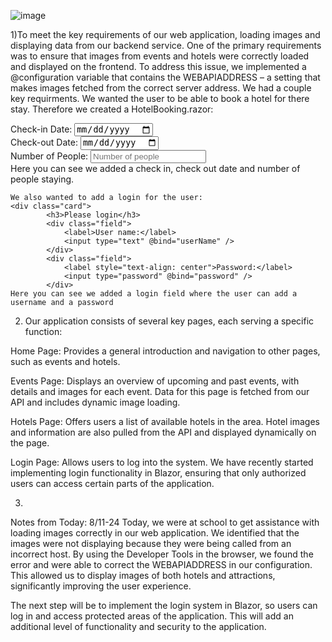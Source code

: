 ![image](https://github.com/user-attachments/assets/bdf2c7dd-1936-480f-a06b-acb3ad158937)

1)To meet the key requirements of our web application, loading images and displaying data from our backend service. One of the primary requirements was to ensure that images from events and hotels were correctly loaded and displayed on the frontend. To address this issue, we implemented a @configuration variable that contains the WEBAPIADDRESS – a setting that makes images fetched from the correct server address.
We had a couple key requirments. We wanted the user to be able to book a hotel for there stay. Therefore we created a HotelBooking.razor: 
 <div class="row justify-content-center mt-4">
        <div class="col-md-4">
            <label for="checkInDate">Check-in Date:</label>
            <input type="date" id="checkInDate" @bind="checkInDate" min="@todayString" class="form-control" />
        </div>
        <div class="col-md-4">
            <label for="checkOutDate">Check-out Date:</label>
            <input type="date" id="checkOutDate" @bind="checkOutDate" min="@todayString" class="form-control" />
        </div>
        <div class="col-md-4">
            <label for="numberOfPeople">Number of People:</label>
            <input type="number" id="numberOfPeople" @bind="numberOfPeople" min="1" class="form-control" placeholder="Number of people" />
        </div>
    </div>
    Here you can see we added a check in, check out date and number of people staying.
    
    We also wanted to add a login for the user:  
    <div class="card">
            <h3>Please login</h3>
            <div class="field">
                <label>User name:</label>
                <input type="text" @bind="userName" />
            </div>
            <div class="field">
                <label style="text-align: center">Password:</label>
                <input type="password" @bind="password" />
            </div>
    Here you can see we added a login field where the user can add a username and a password

2) Our application consists of several key pages, each serving a specific function:

Home Page: Provides a general introduction and navigation to other pages, such as events and hotels.

Events Page: Displays an overview of upcoming and past events, with details and images for each event. Data for this page is fetched from our API and includes dynamic image loading.

Hotels Page: Offers users a list of available hotels in the area. Hotel images and information are also pulled from the API and displayed dynamically on the page.

Login Page: Allows users to log into the system. We have recently started implementing login functionality in Blazor, ensuring that only authorized users can access certain parts of the application.

3)

Notes from Today: 8/11-24
Today, we were at school to get assistance with loading images correctly in our web application. We identified that the images were not displaying because they were being called from an incorrect host. By using the Developer Tools in the browser, we found the error and were able to correct the WEBAPIADDRESS in our configuration. This allowed us to display images of both hotels and attractions, significantly improving the user experience.

The next step will be to implement the login system in Blazor, so users can log in and access protected areas of the application. This will add an additional level of functionality and security to the application.
